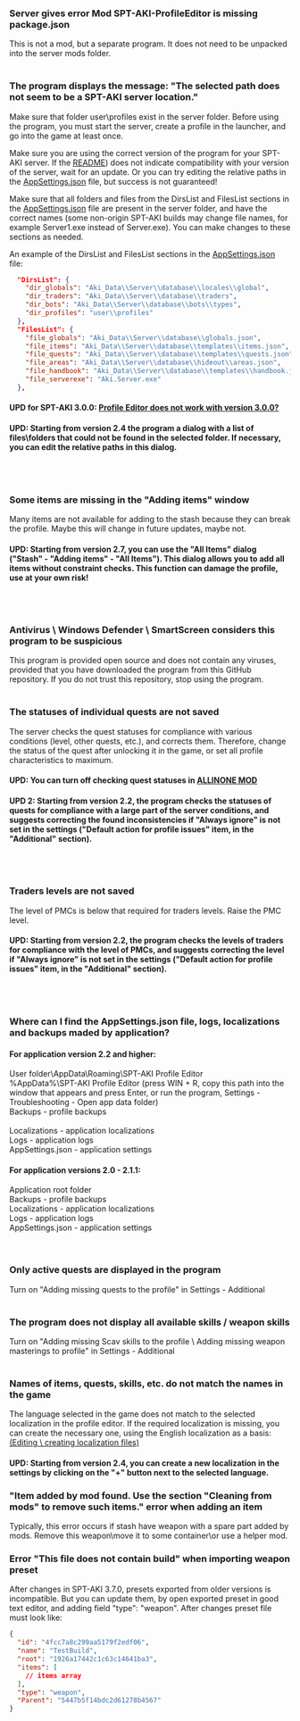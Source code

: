 ### Server gives error Mod SPT-AKI-ProfileEditor is missing package.json
This is not a mod, but a separate program. It does not need to be unpacked into the server mods folder.
</br></br>

### The program displays the message: "The selected path does not seem to be a SPT-AKI server location."
Make sure that folder user\profiles exist in the server folder. Before using the program, you must start the server, create a profile in the launcher, and go into the game at least once.

Make sure you are using the correct version of the program for your SPT-AKI server. If the [README](ENGREADME.md)) does not indicate compatibility with your version of the server, wait for an update. Or you can try editing the relative paths in the [AppSettings.json](ENGFAQ.md#where-can-i-find-the-appsettingsjson-file-logs-localizations-and-backups-maded-by-application) file, but success is not guaranteed!

Make sure that all folders and files from the DirsList and FilesList sections in the [AppSettings.json](ENGFAQ.md#where-can-i-find-the-appsettingsjson-file-logs-localizations-and-backups-maded-by-application) file are present in the server folder, and have the correct names (some non-origin SPT-AKI builds may change file names, for example Server1.exe instead of Server.exe).
You can make changes to these sections as needed.

An example of the DirsList and FilesList sections in the [AppSettings.json](ENGFAQ.md#where-can-i-find-the-appsettingsjson-file-logs-localizations-and-backups-maded-by-application) file:
```json
  "DirsList": {
    "dir_globals": "Aki_Data\\Server\\database\\locales\\global",
    "dir_traders": "Aki_Data\\Server\\database\\traders",
    "dir_bots": "Aki_Data\\Server\\database\\bots\\types",
    "dir_profiles": "user\\profiles"
  },
  "FilesList": {
    "file_globals": "Aki_Data\\Server\\database\\globals.json",
    "file_items": "Aki_Data\\Server\\database\\templates\\items.json",
    "file_quests": "Aki_Data\\Server\\database\\templates\\quests.json",
    "file_areas": "Aki_Data\\Server\\database\\hideout\\areas.json",
    "file_handbook": "Aki_Data\\Server\\database\\templates\\handbook.json",
    "file_serverexe": "Aki.Server.exe"
  },
```
#### UPD for SPT-AKI 3.0.0: [Profile Editor does not work with version 3.0.0?](https://youtu.be/XO2r4dG_kpk)
#### UPD: Starting from version 2.4 the program a dialog with a list of files\folders that could not be found in the selected folder. If necessary, you can edit the relative paths in this dialog.
</br></br>

### Some items are missing in the "Adding items" window
Many items are not available for adding to the stash because they can break the profile. Maybe this will change in future updates, maybe not.
#### UPD: Starting from version 2.7, you can use the "All Items" dialog ("Stash" - "Adding items" - "All Items"). This dialog allows you to add all items without constraint checks. This function can damage the profile, use at your own risk!
</br></br>

### Antivirus \ Windows Defender \ SmartScreen considers this program to be suspicious
This program is provided open source and does not contain any viruses, provided that you have downloaded the program from this GitHub repository. If you do not trust this repository, stop using the program.
</br></br>

### The statuses of individual quests are not saved
The server checks the quest statuses for compliance with various conditions (level, other quests, etc.), and corrects them. Therefore, change the status of the quest after unlocking it in the game, or set all profile characteristics to maximum.
#### UPD: You can turn off checking quest statuses in [ALLINONE MOD](https://hub.sp-tarkov.com/files/file/1-allinone-mod/)
#### UPD 2: Starting from version 2.2, the program checks the statuses of quests for compliance with a large part of the server conditions, and suggests correcting the found inconsistencies if "Always ignore" is not set in the settings ("Default action for profile issues" item, in the "Additional" section).
</br></br>

### Traders levels are not saved
The level of PMCs is below that required for traders levels. Raise the PMC level.
#### UPD: Starting from version 2.2, the program checks the levels of traders for compliance with the level of PMCs, and suggests correcting the level if "Always ignore" is not set in the settings ("Default action for profile issues" item, in the "Additional" section).
</br></br>

### Where can I find the AppSettings.json file, logs, localizations and backups maded by application?
#### For application version 2.2 and higher:
User folder\AppData\Roaming\SPT-AKI Profile Editor</br>
%AppData%\SPT-AKI Profile Editor (press WIN + R, copy this path into the window that appears and press Enter, or run the program, Settings - Troubleshooting - Open app data folder)</br>
Backups - profile backups</br></br>
Localizations - application localizations</br>
Logs - application logs</br>
AppSettings.json - application settings</br>
#### For application versions 2.0 - 2.1.1:
Application root folder</br>
Backups - profile backups</br>
Localizations - application localizations</br>
Logs - application logs</br>
AppSettings.json - application settings</br>
</br></br>

### Only active quests are displayed in the program
Turn on "Adding missing quests to the profile" in Settings - Additional
</br></br>

### The program does not display all available skills / weapon skills
Turn on "Adding missing Scav skills to the profile \ Adding missing weapon masterings to profile" in Settings - Additional
</br></br>

### Names of items, quests, skills, etc. do not match the names in the game
The language selected in the game does not match to the selected localization in the profile editor. If the required localization is missing, you can create the necessary one, using the English localization as a basis: [(Editing \ creating localization files)](/Guidelines/LocalizationsENG.md)
#### UPD: Starting from version 2.4, you can create a new localization in the settings by clicking on the "+" button next to the selected language.

### "Item added by mod found. Use the section \"Cleaning from mods\" to remove such items." error when adding an item
Typically, this error occurs if stash have weapon with a spare part added by mods. Remove this weapon\move it to some container\or use a helper mod.

### Error "This file does not contain build" when importing weapon preset
After changes in SPT-AKI 3.7.0, presets exported from older versions is incompatible. But you can update them, by open exported preset in good text editor, and adding field "type": "weapon". After changes preset file must look like:
```json
{
  "id": "4fcc7a8c299aa5179f2edf06",
  "name": "TestBuild",
  "root": "1926a17442c1c63c14641ba3",
  "items": [
    // items array
  ],
  "type": "weapon",
  "Parent": "5447b5f14bdc2d61278b4567"
}
```

